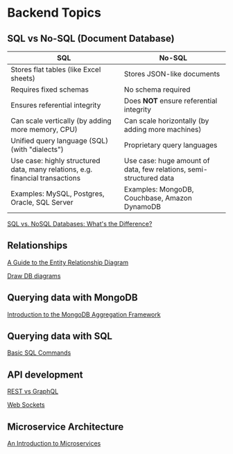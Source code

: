 # Backend Topics

## SQL vs No-SQL (Document Database)

| SQL                                                                           | No-SQL                                                             |
| ----------------------------------------------------------------------------- | ------------------------------------------------------------------ |
| Stores flat tables (like Excel sheets)                                        | Stores JSON-like documents                                         |
| Requires fixed schemas                                                        | No schema required                                                 |
| Ensures referential integrity                                                 | Does **NOT** ensure referential integrity                          |
| Can scale vertically (by adding more memory, CPU)                             | Can scale horizontally (by adding more machines)                   |
| Unified query language (SQL) (with "dialects")                                | Proprietary query languages                                        |
| Use case: highly structured data, many relations, e.g. financial transactions | Use case: huge amount of data, few relations, semi-structured data |
| Examples: MySQL, Postgres, Oracle, SQL Server                                 | Examples: MongoDB, Couchbase, Amazon DynamoDB                      |

[SQL vs. NoSQL Databases: What's the Difference?](https://www.ibm.com/cloud/blog/sql-vs-nosql)

## Relationships

[A Guide to the Entity Relationship Diagram](https://www.databasestar.com/entity-relationship-diagram/)

[Draw DB diagrams](https://dbdiagram.io/)

## Querying data with MongoDB

[Introduction to the MongoDB Aggregation Framework](https://www.mongodb.com/developer/products/mongodb/introduction-aggregation-framework/)

## Querying data with SQL

[Basic SQL Commands](https://www.freecodecamp.org/news/basic-sql-commands/)

## API development

[REST vs GraphQL](https://dev.to/documatic/rest-api-vs-graphql-1a0n)

[Web Sockets](https://developer.mozilla.org/en-US/docs/Web/API/WebSockets_API)

## Microservice Architecture

[An Introduction to Microservices](https://medium.com/microservicegeeks/an-introduction-to-microservices-a3a7e2297ee0)
